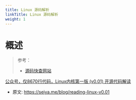 ```yaml
---
title: Linux 源码解析
linkTitle: Linux 源码解析
weight: 1
---
```

# 概述

> 参考：
>
> - [源码快查网站](https://elixir.bootlin.com/linux/latest/C/ident/disasm_state)

[公众号，仅8670行代码，Linux内核第一版 (v0.01) 开源代码解读](https://mp.weixin.qq.com/s/tRtjKz738wj-WcXx82u8Ig)

- 原文: https://seiya.me/blog/reading-linux-v0.01
